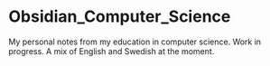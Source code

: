 # Obsidian_Computer_Science
My personal notes from my education in computer science. Work in progress. A mix of English and Swedish at the moment.
